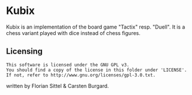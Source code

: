 
# Kubix #

Kubix is an implementation of the board game "Tactix" resp. "Duell".
It is a chess variant played with dice instead of chess figures.

## Licensing ##
    This software is licensed under the GNU GPL v3.
    You should find a copy of the license in this folder under 'LICENSE'.
    If not, refer to http://www.gnu.org/licenses/gpl-3.0.txt.


written by Florian Sittel & Carsten Burgard.

